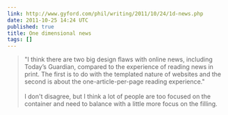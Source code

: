 ```yaml
---
link: http://www.gyford.com/phil/writing/2011/10/24/1d-news.php
date: 2011-10-25 14:24 UTC
published: true
title: One dimensional news
tags: []
---
```


> "I think there are two big design flaws with online news, including Today’s Guardian, compared to the experience of reading news in print. The first is to do with the templated nature of websites and the second is about the one-article-per-page reading experience."<br><br>I don't disagree, but I think a lot of people are too focused on the container and need to balance with a little more focus on the filling.
